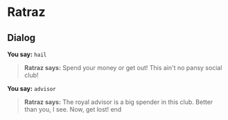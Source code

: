 # Ratraz


## Dialog

**You say:** `hail`



>**Ratraz says:** Spend your money or get out! This ain't no pansy social club!

**You say:** `advisor`



>**Ratraz says:** The royal advisor is a big spender in this club. Better than you, I see. Now, get lost!
end